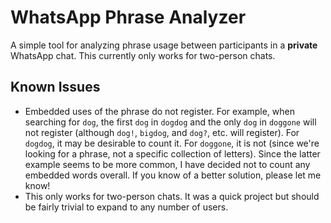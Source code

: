 # WhatsApp Phrase Analyzer
A simple tool for analyzing phrase usage between participants in a **private** WhatsApp chat. This currently only works for two-person chats.

## Known Issues
- Embedded uses of the phrase do not register. For example, when searching for `dog`, the first `dog` in `dogdog` and the only `dog` in `doggone` will not register (although `dog!`, `bigdog`, and `dog?`, etc. will register). For `dogdog`, it may be desirable to count it. For `doggone`, it is not (since we're looking for a phrase, not a specific collection of letters). Since the latter example seems to be more common, I have decided not to count any embedded words overall. If you know of a better solution, please let me know!
- This only works for two-person chats. It was a quick project but should be fairly trivial to expand to any number of users.
